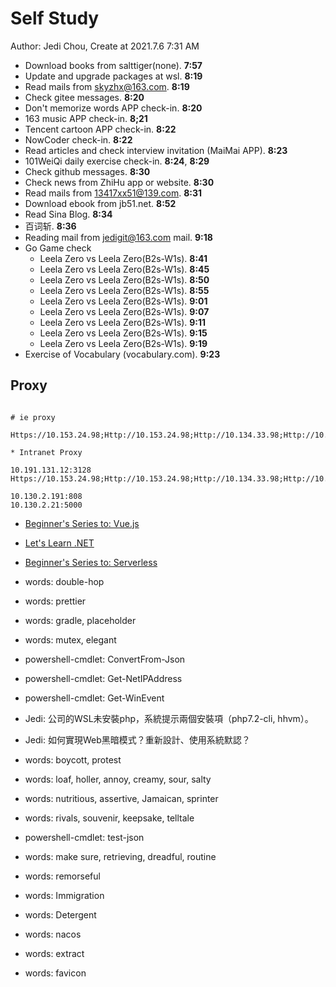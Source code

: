 # Self Study

Author: Jedi Chou, Create at 2021.7.6 7:31 AM

* Download books from salttiger(none). **7:57**
* Update and upgrade packages at wsl. **8:19**
* Read mails from skyzhx@163.com. **8:19**
* Check gitee messages. **8:20**
* Don't memorize words APP check-in. **8:20**
* 163 music APP check-in. **8;21**
* Tencent cartoon APP check-in. **8:22**
* NowCoder check-in. **8:22**
* Read articles and check interview invitation (MaiMai APP). **8:23**
* 101WeiQi daily exercise check-in. **8:24**, **8:29**
* Check github messages. **8:30**
* Check news from ZhiHu app or website. **8:30**
* Read mails from 13417xx51@139.com. **8:31**
* Download ebook from jb51.net. **8:52**
* Read Sina Blog. **8:34**
* 百词斩. **8:36**
* Reading mail from jedigit@163.com mail. **9:18**
* Go Game check
  * Leela Zero vs Leela Zero(B2s-W1s). **8:41**
  * Leela Zero vs Leela Zero(B2s-W1s). **8:45**
  * Leela Zero vs Leela Zero(B2s-W1s). **8:50**
  * Leela Zero vs Leela Zero(B2s-W1s). **8:55**
  * Leela Zero vs Leela Zero(B2s-W1s). **9:01**
  * Leela Zero vs Leela Zero(B2s-W1s). **9:07**
  * Leela Zero vs Leela Zero(B2s-W1s). **9:11**
  * Leela Zero vs Leela Zero(B2s-W1s). **9:15**
  * Leela Zero vs Leela Zero(B2s-W1s). **9:19**
* Exercise of Vocabulary (vocabulary.com). **9:23**

## Proxy

```memo

# ie proxy

Https://10.153.24.98;Http://10.153.24.98;Http://10.134.33.98;Http://10.98.29.190;Https://Ca.Foxconn.Com;Http://Ca.Foxconn.Com;Http://esign.efoxconn.com;Http://ks.esign.efoxconn.com;Http://evouchers.efoxconn.com;Http://emvouchers.efoxconn.com;10.*;10.*;*.efoxconn.com;*.foxconn.com;*.moko.cc;*.163.com;*.mm131.com;*.mmjpg.com;*.jd.com;*.github.com;github.com;pan.baidu.com;https://ssl.mail.163.com;*.weibo.com;developer.aliyun.com;*.bilibili.com;*.adobe.com;*.elastic.co;*.sina.com.cn;transfer.efoxconn.com;*.qq.com;*.cnblogs.com;*.youdao.com;*.blogspot.com;*.youdao.com;*.yinxiang.com;*.youku.com;*.iteye.com;*.layui.com;*.amazeui.org;*.golang.org;www.0daydown.com;*.minmaxtec.com

* Intranet Proxy

10.191.131.12:3128
Https://10.153.24.98;Http://10.153.24.98;Http://10.134.33.98;Http://10.98.29.190;Https://Ca.Foxconn.Com;Http://Ca.Foxconn.Com;Http://esign.efoxconn.com;Http://ks.esign.efoxconn.com;Http://evouchers.efoxconn.com;Http://emvouchers.efoxconn.com

10.130.2.191:808
10.130.2.21:5000
```

* [Beginner's Series to: Vue.js](https://channel9.msdn.com/Series/Beginners-Series-to-Vuejs)
* [Let's Learn .NET](https://channel9.msdn.com/Shows/lets-learn-dotnet)
* [Beginner's Series to: Serverless](https://channel9.msdn.com/Series/Beginners-Series-to-Serverless)

* words: double-hop
* words: prettier
* words: gradle, placeholder
* words: mutex, elegant
* powershell-cmdlet: ConvertFrom-Json
* powershell-cmdlet: Get-NetIPAddress
* powershell-cmdlet: Get-WinEvent
* Jedi: 公司的WSL未安裝php，系統提示兩個安裝項（php7.2-cli, hhvm）。
* Jedi: 如何實現Web黑暗模式？重新設計、使用系統默認？
* words: boycott, protest
* words: loaf, holler, annoy, creamy, sour, salty
* words: nutritious, assertive, Jamaican, sprinter
* words: rivals, souvenir, keepsake, telltale
* powershell-cmdlet: test-json
* words: make sure, retrieving, dreadful, routine
* words: remorseful
* words: Immigration
* words: Detergent
* words: nacos
* words: extract
* words: favicon
